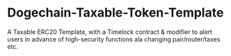 # Dogechain-Taxable-Token-Template
A Taxable ERC20 Template, with a Timelock contract &amp; modifier to alert users in advance of high-security functions ala changing pair/router/taxes etc.
